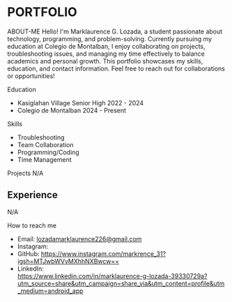 # PORTFOLIO
 ABOUT-ME
Hello! I'm Marklaurence G. Lozada, a student passionate about technology, programming, and problem-solving. Currently pursuing my education at Colegio de Montalban, I enjoy collaborating on projects, troubleshooting issues, and managing my time effectively to balance academics and personal growth. This portfolio showcases my skills, education, and contact information. Feel free to reach out for collaborations or opportunities!

 Education
- Kasiglahan Village Senior High
  2022 - 2024  
- Colegio de Montalban
  2024 - Present  

 Skills
- Troubleshooting  
- Team Collaboration  
- Programming/Coding  
- Time Management  

 Projects
N/A

## Experience
N/A

 How to reach me
- Email: lozadamarklaurence226@gmail.com  
- Instagram:
- GitHub: https://www.instagram.com/markrence_31?igsh=MTJwbWVvMXhhNXBwcw==
- LinkedIn:  
https://www.linkedin.com/in/marklaurence-g-lozada-39330729a?utm_source=share&utm_campaign=share_via&utm_content=profile&utm_medium=android_app

